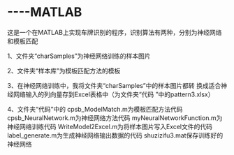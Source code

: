# ----MATLAB
这是一个在MATLAB上实现车牌识别的程序，识别算法有两种，分别为神经网络和模板匹配

1、文件夹“charSamples”为神经网络训练的样本图片

2、文件夹“样本库”为模板匹配方法的模板

3、在神经网络训练中，我将文件夹“charSamples”中的样本图片都转     换成适合神经网络输入的列向量存到Excel表格中（为文件夹“代码     ”中的pattern3.xlsx）

4、文件夹“代码”中的
	cpsb_ModelMatch.m为模板匹配方法代码
	cpsb_NeuralNetwork.m为神经网络方法代码
	myNeuralNetworkFunction.m为神经网络训练代码
	WriteModel2Excel.m为将样本图片写入Excel文件的代码
	label_generate.m为生成神经网络输出数据的代码
	shuzizifu3.mat保存训练好的神经网络
